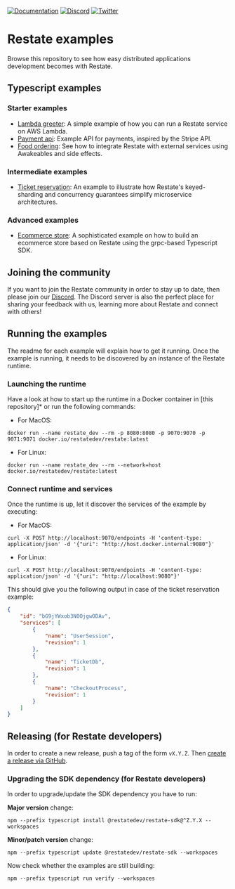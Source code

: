 [![Documentation](https://img.shields.io/badge/doc-reference-blue)](https://docs.restate.dev)
[![Discord](https://img.shields.io/badge/join-discord-purple)](https://discord.gg/skW3AZ6uGd)
[![Twitter](https://img.shields.io/twitter/follow/restatedev.svg?style=social&label=Follow)](https://twitter.com/intent/follow?screen_name=restatedev)

# Restate examples

Browse this repository to see how easy distributed applications development becomes with Restate.

## Typescript examples

### Starter examples

* [Lambda greeter](typescript/lambda-greeter): A simple example of how you can run a Restate service on AWS Lambda.
* [Payment api](typescript/payment-api/): Example API for payments, inspired by the Stripe API.
* [Food ordering](typescript/food-ordering): See how to integrate Restate with external services using Awakeables and side effects.

### Intermediate examples

* [Ticket reservation](typescript/ticket-reservation): An example to illustrate how Restate's keyed-sharding and concurrency guarantees simplify microservice architectures.

### Advanced examples

- [Ecommerce store](typescript/ecommerce-store): A sophisticated example on how to build an ecommerce store based on Restate using the grpc-based Typescript SDK.

## Joining the community

If you want to join the Restate community in order to stay up to date, then please join our [Discord](https://discord.gg/skW3AZ6uGd).
The Discord server is also the perfect place for sharing your feedback with us, learning more about Restate and connect with others!

## Running the examples

The readme for each example will explain how to get it running. Once the example is running, it needs to be discovered by an instance of the Restate runtime.

### Launching the runtime

Have a look at how to start up the runtime in a Docker container in [this repository]* or run the following commands:

- For MacOS:
```shell
docker run --name restate_dev --rm -p 8080:8080 -p 9070:9070 -p 9071:9071 docker.io/restatedev/restate:latest
```
- For Linux:
```shell
docker run --name restate_dev --rm --network=host docker.io/restatedev/restate:latest
```

### Connect runtime and services

Once the runtime is up, let it discover the services of the example by executing:

- For MacOS:
```shell
curl -X POST http://localhost:9070/endpoints -H 'content-type: application/json' -d '{"uri": "http://host.docker.internal:9080"}'
```
- For Linux:
```shell
curl -X POST http://localhost:9070/endpoints -H 'content-type: application/json' -d '{"uri": "http://localhost:9080"}'
```

This should give you the following output in case of the ticket reservation example:
```json
{
    "id": "bG9jYWxob3N0OjgwODAv",
    "services": [
        {
            "name": "UserSession",
            "revision": 1
        },
        {
            "name": "TicketDb",
            "revision": 1
        },
        {
            "name": "CheckoutProcess",
            "revision": 1
        }
    ]
}
```

## Releasing (for Restate developers)

In order to create a new release, push a tag of the form `vX.Y.Z`.
Then [create a release via GitHub](https://github.com/restatedev/example-lambda-ts-greeter/releases).

### Upgrading the SDK dependency (for Restate developers)

In order to upgrade/update the SDK dependency you have to run:

**Major version** change:

```shell
npm --prefix typescript install @restatedev/restate-sdk@^Z.Y.X --workspaces
```

**Minor/patch version** change:

```shell
npm --prefix typescript update @restatedev/restate-sdk --workspaces
```

Now check whether the examples are still building:

```shell
npm --prefix typescript run verify --workspaces
```
